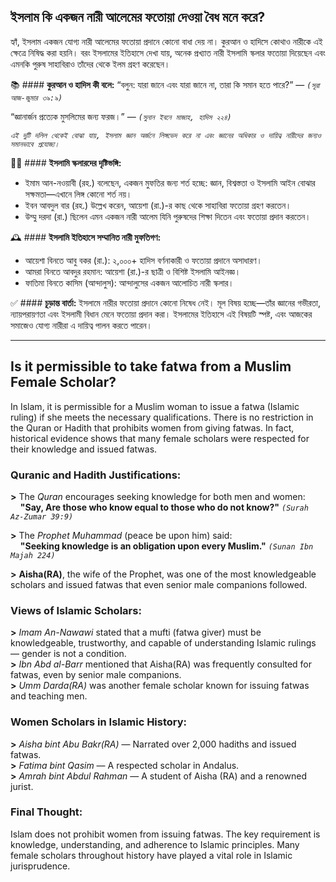## **ইসলাম কি একজন নারী আলেমের ফতোয়া দেওয়া বৈধ মনে করে?**
হ্যাঁ, ইসলাম একজন যোগ্য নারী আলেমের ফতোয়া প্রদানে কোনো বাধা দেয় না। কুরআন ও হাদিসে কোথাও নারীকে এই ক্ষেত্রে নিষিদ্ধ করা হয়নি। বরং ইসলামের ইতিহাসে দেখা যায়, অনেক প্রখ্যাত নারী ইসলামি স্কলার ফতোয়া দিয়েছেন এবং এমনকি পুরুষ সাহাবিরাও তাঁদের থেকে ইলম গ্রহণ করেছেন।

📚 #### **কুরআন ও হাদিস কী বলে:**
“বলুন: যারা জানে এবং যারা জানে না, তারা কি সমান হতে পারে?”
— *`(সূরা আজ-জুমার ৩৯:৯)`*

“জ্ঞানার্জন প্রত্যেক মুসলিমের জন্য ফরজ।”
— *`(সুনান ইবনে মাজাহ, হাদিস ২২৪)`*

*`এই দুটি দলিল থেকেই বোঝা যায়, ইসলাম জ্ঞান অর্জনে লিঙ্গভেদ করে না এবং জ্ঞানের অধিকার ও দায়িত্ব নারীদের জন্যও সমানভাবে প্রযোজ্য।`*

👩‍🏫 #### **ইসলামি স্কলারদের দৃষ্টিভঙ্গি:**
- ইমাম আন-নওয়াবী (রহ.) বলেছেন, একজন মুফতির জন্য শর্ত হচ্ছে: জ্ঞান, বিশ্বস্ততা ও ইসলামি আইন বোঝার সক্ষমতা—এখানে লিঙ্গ কোনো শর্ত নয়।
- ইবন আবদুল বার (রহ.) উল্লেখ করেন, আয়েশা (রা.)-র কাছ থেকে সাহাবিরা ফতোয়া গ্রহণ করতেন।
- উম্মু দরদা (রা.) ছিলেন এমন একজন নারী আলেম যিনি পুরুষদের শিক্ষা দিতেন এবং ফতোয়া প্রদান করতেন।

🕰 #### **ইসলামি ইতিহাসে সম্মানিত নারী মুফতিগণ:**
- আয়েশা বিনতে আবু বকর (রা.): ২,০০০+ হাদিস বর্ণনাকারী ও ফতোয়া প্রদানে অসাধারণ।
- আমরা বিনতে আবদুর রহমান: আয়েশা (রা.)-র ছাত্রী ও বিশিষ্ট ইসলামি আইনজ্ঞ।
- ফাতিমা বিনতে কাসিম (আন্দালুস): আন্দালুসের একজন আলোচিত নারী স্কলার।

✅ #### **চূড়ান্ত বার্তা:**
ইসলামে নারীর ফতোয়া প্রদানে কোনো নিষেধ নেই। মূল বিষয় হচ্ছে—তাঁর জ্ঞানের গভীরতা, ন্যায়পরায়ণতা এবং ইসলামী বিধান মেনে ফতোয়া প্রদান করা। ইসলামের ইতিহাসে এই বিষয়টি স্পষ্ট, এবং আজকের সমাজেও যোগ্য নারীরা এ দায়িত্ব পালন করতে পারেন।

***

## **Is it permissible to take fatwa from a Muslim Female Scholar?**
In Islam, it is permissible for a Muslim woman to issue a fatwa (Islamic ruling) if she meets the necessary qualifications. There is no restriction in the Quran or Hadith that prohibits women from giving fatwas. In fact, historical evidence shows that many female scholars were respected for their knowledge and issued fatwas.

### **Quranic and Hadith Justifications:**
**>** The *Quran* encourages seeking knowledge for both men and women:<br>
&nbsp;&nbsp;&nbsp;&nbsp;**"Say, Are those who know equal to those who do not know?"** *`(Surah Az-Zumar 39:9)`*

**>** The *Prophet Muhammad* (peace be upon him) said:<br>
&nbsp;&nbsp;&nbsp;&nbsp;**"Seeking knowledge is an obligation upon every Muslim."** *`(Sunan Ibn Majah 224)`*

**>** **Aisha(RA)**, the wife of the Prophet, was one of the most knowledgeable scholars and issued fatwas that even senior male companions followed.

### **Views of Islamic Scholars:**
**>** *Imam An-Nawawi* stated that a mufti (fatwa giver) must be knowledgeable, trustworthy, and capable of understanding Islamic rulings — gender is not a condition.<br>
**>** *Ibn Abd al-Barr* mentioned that Aisha(RA) was frequently consulted for fatwas, even by senior male companions.<br>
**>** *Umm Darda(RA)* was another female scholar known for issuing fatwas and teaching men.
### **Women Scholars in Islamic History:**
**>** *Aisha bint Abu Bakr(RA)* — Narrated over 2,000 hadiths and issued fatwas.<br>
**>** *Fatima bint Qasim* — A respected scholar in Andalus.<br>
**>** *Amrah bint Abdul Rahman* — A student of Aisha (RA) and a renowned jurist.

### **Final Thought:**
Islam does not prohibit women from issuing fatwas. The key requirement is knowledge, understanding, and adherence to Islamic principles. Many female scholars throughout history have played a vital role in Islamic jurisprudence.